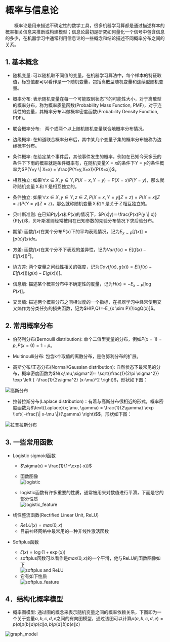 # 概率与信息论

&emsp;&emsp;概率论是用来描述不确定性的数学工具，很多机器学习算都是通过描述样本的概率相关信息来推断或构建模型；信息论最初是研究如何量化一个信号中包含信息的多少，在机器学习中通常利用信息论的一些概念和结论描述不同概率分布之间的关系。

## 1. 基本概念

+ 随机变量: 可以随机取不同值的变量，在机器学习算法中，每个样本的特征取值，标签值都可以看作是一个随机变量，包括离散型随机变量和连续型随机变量。

+ 概率分布: 表示随机变量在每一个可能取到状态下的可能性大小，对于离散型的概率分布，称为概率质量函数(Probability Mass Function, PMF)，对于连续性的变量，其概率分布叫做概率密度函数(Probability Density Function, PDF)。

+ 联合概率分布:　两个或两个以上随机随机变量联合地概率分布情况。

+ 边缘概率: 在知道联合概率分布后，其中某几个变量子集的概率分布被称为边缘概率分布。

+ 条件概率: 在给定某个事件后，其他事件发生的概率，例如在已知今天多云的条件下下雨的概率就是条件概率有，在随机变量$X=x$的条件下$Y=y$的条件概率为$P(Y=y \| X=x) = \frac{P(Y=y,X=x)}{P(X=x)}$。

+ 相互独立: 如果$\forall x \in X, y \in Y, P(X=x,Y=y) = P(X=x)P(Y=y)$，那么就称随机变量Ｘ和Ｙ是相互独立的。

+ 条件独立: 如果$\forall x \in X, y \in Y, z \in Z, P(X=x,Y=y \| Z=z) = P(X=x \| Z=z)P(Y=y \| Z=z)$，那么就称随机变量Ｘ和Ｙ是关于Ｚ相互独立的。

+ 贝叶斯准则: 在已知$P(y|x)$和$P(x)$的情况下，$P(x|y)＝\frac{P(x)P(y \| x)}{P(y)}$，贝叶斯准则经常被用在已知参数的先验分布情况下求后验分布。

+ 期望: 函数$f(x)$在某个分布$P(x)$下的平均表现情况，记为$E_{x \sim P}[f(x)]=\int{p(x)f(x)dx}$。

+ 方差: 函数$f(x)$在某个分不下表现的差异性，记为$Var(f(x)=E[(f(x)-E[f(x)])^2]$。

+ 协方差: 两个变量之间线性相关的强度，记为$Cov(f(x),g(x))= E[(f(x)-E[f(x)])(g(x)-E(g(x)))]$。

+ 信息熵: 描述某个概率分布中不确定性的度量，记为$H(x)= -E_{x \sim P}[\log P(x)]$。

+ 交叉熵: 描述两个概率分布之间相似度的一个指标，在机器学习中经常使用交叉熵作为分类任务的损失函数，记为$H(P,Q)=-E_{x \sim P}[\logQ(x)]$。

## 2. 常用概率分布

+ 伯努利分布(Bernoulli distribution): 单个二值型变量的分布，例如$P(x=1)=p,P(x=0)=1-p$。

+ Multinoulli分布: 包含k个取值的离散分布，是伯努利分布的扩展。

+ 高斯分布/正态分布(Normal/Gaussian distribution): 自然状态下最常见的分布，概率密度函数为$N(x;\mu,\sigma^2)= \sqrt{\frac{1}{2\pi \sigma^2}} \exp \left ( -\frac{1}{2\sigma^2} (x-\mu)^2 \right)$，形状如下图：

![高斯分布](img/normal_dist.png)

+ 拉普拉斯分布(Laplace distribution)：有着与高斯分布很相近的形式，概率密度函数为$\text{Laplace}(x; \mu, \gamma) = \frac{1}{2\gamma} \exp \left( -\frac{\| x-\mu \|}{\gamma}  \right)$$，形状如下图：

![拉普拉斯分布](img/laplace_dist.png)

## 3. 一些常用函数

+ Logistic sigmoid函数
  + $\sigma(x) = \frac{1}{1+\exp(-x)}$
  + 函数图像<br>
  ![logistic](img/logistic_curve.png)

  + logistic函数有许多重要的性质，通常被用来对数值进行平滑，下面是它的部分性质<br>
  ![logistic_feature](img/logistic_feature.png)

+ 线性整流函数(Rectified Linear Unit, ReLU)
  + $ReLU(x) = max(0,x)$
  + 目前神经网络中最常用的一种非线性激活函数

+ Softplus函数
  + $\zeta(x) = \log(1+\exp(x))$
  + softplus函数可以看作是$max(0,x)$的一个平滑，他与ReLU的函数图像如下<br>
    ![softplus and ReLU](img/softplus_and_relu.png)
  + 它有如下性质<br>
    ![softplus_feature](img/softplus_feature.png)

## 4．结构化概率模型

+ 概率图模型: 通过图的概念来表示随机变量之间的概率依赖关系，下图即为一个关于变量$a,b,c,d,e$之间的有向图模型，通过该图可以计算$p(a,b,c,d,e)=p(a)p(b \| a)p(c \| a,b)p(d \| b)p(e \| c)$

![graph_model](img/graph_model.png)
